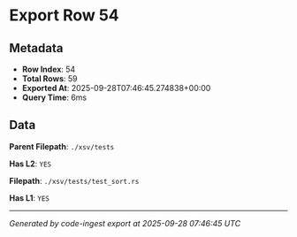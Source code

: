 # Export Row 54

## Metadata

- **Row Index**: 54
- **Total Rows**: 59
- **Exported At**: 2025-09-28T07:46:45.274838+00:00
- **Query Time**: 6ms

## Data

**Parent Filepath**: `./xsv/tests`

**Has L2**: `YES`

**Filepath**: `./xsv/tests/test_sort.rs`

**Has L1**: `YES`

---

*Generated by code-ingest export at 2025-09-28 07:46:45 UTC*
